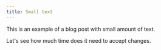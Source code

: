 ```yaml
---
title: Small text
---
```

This is an example of a blog post with small amount of text.


Let's see how much time does it need to accept changes.
